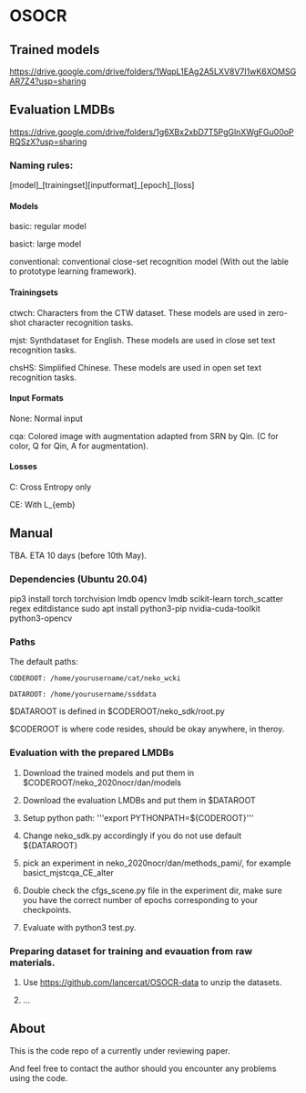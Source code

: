 # OSOCR
## Trained models
https://drive.google.com/drive/folders/1WqpL1EAg2A5LXV8V7I1wK6XOMSGAR7Z4?usp=sharing
## Evaluation LMDBs
https://drive.google.com/drive/folders/1g6XBx2xbD7T5PgGlnXWgFGu00oPRQSzX?usp=sharing

### Naming rules:
\[model\]\_\[trainingset\]\[inputformat\]\_\[epoch\]\_\[loss\]

#### Models
basic: regular model

basict: large model

conventional: conventional close-set recognition model (With out the lable to prototype learning framework).

#### Trainingsets
ctwch: Characters from the CTW dataset. These models are used in zero-shot character recognition tasks. 

mjst: Synthdataset for English.   These models are used in close set text recognition tasks. 

chsHS: Simplified Chinese. These models are used in open set text recognition tasks. 

#### Input Formats
None: Normal input

cqa: Colored image with augmentation adapted from SRN by Qin. (C for color, Q for Qin, A for augmentation).

#### Losses
C: Cross Entropy only

CE: With L_{emb}


## Manual

TBA. ETA 10 days (before 10th May).

### Dependencies (Ubuntu 20.04)
pip3 install torch torchvision lmdb opencv lmdb scikit-learn torch_scatter regex editdistance
sudo apt install python3-pip nvidia-cuda-toolkit python3-opencv

### Paths
The default paths:
    
    CODEROOT: /home/yourusername/cat/neko_wcki
    
    DATAROOT: /home/yourusername/ssddata
$DATAROOT is defined in $CODEROOT/neko_sdk/root.py 

$CODEROOT is where code resides, should be okay anywhere, in theroy. 



### Evaluation with the prepared LMDBs
1. Download the trained models and put them in $CODEROOT/neko_2020nocr/dan/models

2. Download the evaluation LMDBs and put them in $DATAROOT

3. Setup python path:
    '''export PYTHONPATH=${CODEROOT}'''

4. Change neko_sdk.py accordingly if you do not use default ${DATAROOT}

5. pick an experiment in neko_2020nocr/dan/methods_pami/, for example basict_mjstcqa_CE_alter

6. Double check the cfgs_scene.py file in the experiment dir, make sure you have the correct number of epochs corresponding to your checkpoints.

7. Evaluate with python3 test.py. 



### Preparing dataset for training and evauation from raw materials.
1. Use https://github.com/lancercat/OSOCR-data to unzip the datasets.

2. ...

## About
This is the code repo of a currently under reviewing paper. 

And feel free to contact the author should you encounter any problems using the code.
